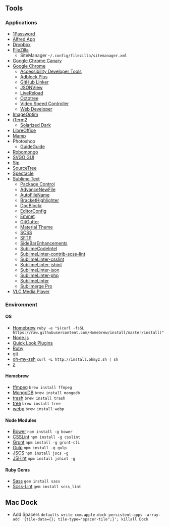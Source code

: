 ## Tools

### Applications
* [1Password](https://agilebits.com/onepassword)
* [Alfred App](http://www.alfredapp.com/)
* [Dropbox](https://www.dropbox.com/)
* [FileZilla](https://filezilla-project.org/)
	* SiteManager `~/.config/filezilla/sitemanager.xml`
* [Google Chrome Canary](https://www.google.de/chrome/browser/canary.html)
* [Google Chrome](http://www.google.com/chrome/)
	* [Accessibility Developer Tools](https://chrome.google.com/webstore/detail/accessibility-developer-t/fpkknkljclfencbdbgkenhalefipecmb)
	* [Adblock Plus](https://adblockplus.org)
	* [GitHub Linker](https://chrome.google.com/webstore/detail/github-linker/jlmafbaeoofdegohdhinkhilhclaklkp)
	* [JSONView](https://chrome.google.com/webstore/detail/jsonview/chklaanhfefbnpoihckbnefhakgolnmc)
	* [LiveReload](http://livereload.com/extensions/)
	* [Octotree](https://chrome.google.com/webstore/detail/octotree/bkhaagjahfmjljalopjnoealnfndnagc)
	* [Video Speed Controller](https://chrome.google.com/webstore/detail/video-speed-controller/nffaoalbilbmmfgbnbgppjihopabppdk)
	* [Web Developer](https://chrome.google.com/webstore/detail/web-developer/bfbameneiokkgbdmiekhjnmfkcnldhhm)
* [ImageOptim](https://imageoptim.com/)
* [iTerm2](https://www.iterm2.com/)
	* [Solarized Dark](http://iterm2colorschemes.com/)
* [LibreOffice](https://de.libreoffice.org/)
* [Mamp](http://www.mamp.info/de/)
* Photoshop
	* [GuideGuide](http://guideguide.me/)
* [Robomongo](http://robomongo.org/)
* [SVGO GUI](https://github.com/svg/svgo-gui)
* [Sip](https://itunes.apple.com/us/app/sip/id507257563)
* [SourceTree](http://www.sourcetreeapp.com/)
* [Spectacle](http://spectacleapp.com/)
* [Sublime Text](http://www.sublimetext.com/)
	* [Package Control](https://packagecontrol.io/installation)
	* [AdvanceNewFile](https://packagecontrol.io/packages/AdvancedNewFile)
	* [AutoFileName](https://packagecontrol.io/packages/AutoFileName)
	* [BracketHighlighter](https://packagecontrol.io/packages/BracketHighlighter)
	* [DocBlockr](https://packagecontrol.io/packages/DocBlockr)
	* [EditorConfig](https://packagecontrol.io/packages/EditorConfig)
	* [Emmet](https://packagecontrol.io/packages/Emmet)
	* [GitGutter](https://packagecontrol.io/packages/GitGutter)
	* [Material Theme](https://packagecontrol.io/packages/Material%20Theme)
	* [SCSS](https://packagecontrol.io/packages/SCSS)
	* [SFTP](https://packagecontrol.io/packages/SFTP)
	* [SideBarEnhancements](https://packagecontrol.io/packages/SideBarEnhancements)
	* [SublimeCodeIntel](https://packagecontrol.io/packages/SublimeCodeIntel)
	* [SublimeLinter-contrib-scss-lint](https://packagecontrol.io/packages/SublimeLinter-contrib-scss-lint)
	* [SublimeLinter-csslint](https://packagecontrol.io/packages/SublimeLinter-csslint)
	* [SublimeLinter-jshint](https://packagecontrol.io/packages/SublimeLinter-jshint)
	* [SublimeLinter-json](https://packagecontrol.io/packages/SublimeLinter-json)
	* [SublimeLinter-php](https://packagecontrol.io/packages/SublimeLinter-php)
	* [SublimeLinter](https://packagecontrol.io/packages/SublimeLinter)
	* [Sublimerge Pro](https://packagecontrol.io/packages/Sublimerge%20Pro)
* [VLC Media Player](http://www.videolan.org/vlc/)

### Environment
#### OS
* [Homebrew](http://brew.sh/) `ruby -e "$(curl -fsSL https://raw.githubusercontent.com/Homebrew/install/master/install)"`
* [Node.js](http://nodejs.org/)
* [Quick Look Plugins](https://github.com/sindresorhus/quick-look-plugins)
* [Ruby](https://www.ruby-lang.org/)
* [git](http://git-scm.com/)
* [oh-my-zsh](https://github.com/robbyrussell/oh-my-zsh) `curl -L http://install.ohmyz.sh | sh`
* [z](https://github.com/rupa/z)

#### Homebrew
* [ffmpeg](https://www.ffmpeg.org/) `brew install ffmpeg`
* [MongoDB](https://www.mongodb.org/) `brew install mongodb`
* [trash](https://github.com/ali-rantakari/trash) `brew install trash`
* [tree](http://brewformulas.org/Tree) `brew install tree`
* [webp](https://developers.google.com/speed/webp/) `brew install webp`

#### Node Modules
* [Bower](http://bower.io/) `npm install -g bower`
* [CSSLint](https://github.com/CSSLint/csslint) `npm install -g csslint`
* [Grunt](http://gruntjs.com/) `npm install -g grunt-cli`
* [Gulp](http://gulpjs.com/) `npm install -g gulp`
* [JSCS](https://github.com/jscs-dev/node-jscs) `npm install jscs -g`
* [JSHint](http://jshint.com/docs/) `npm install jshint -g`

#### Ruby Gems
* [Sass](http://sass-lang.com/) `gem install sass`
* [Scss-Lint](https://github.com/brigade/scss-lint) `gem install scss_lint`

## Mac Dock
* Add Spacers `defaults write com.apple.dock persistent-apps -array-add '{tile-data={}; tile-type="spacer-tile";}'; killall Dock`
